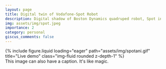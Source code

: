 ```yaml
---
layout: page
title: Digital twin of Vodafone-Spot Robot
description: Digital shadow of Boston Dynamics quadruped robot, Spot in Isaac sim 
img: assets/img/spot.jpeg
importance: 2
category: personal
giscus_comments: false
---
```





<div class="row">
    <div class="col-sm mt-3 mt-md-0">
        {% include figure.liquid loading="eager" path="assets/img/spotani.gif" title="Live demo" class="img-fluid rounded z-depth-1" %}
    </div>
    
    
</div>
<div class="caption">
    This image can also have a caption. It's like magic.
</div>

